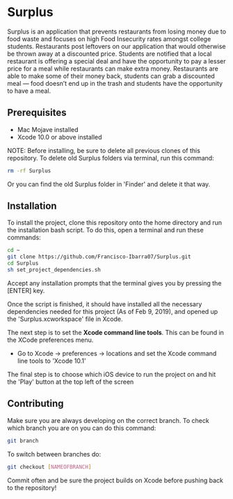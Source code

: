 # Surplus

Surplus is an application that prevents restaurants from losing money due to food waste and focuses on high Food Insecurity rates amongst college students. Restaurants post leftovers on our application that would otherwise be thrown away at a discounted price. Students are notified that a local restaurant is offering a special deal and have the opportunity to pay a lesser price for a meal while restaurants can make extra money. Restaurants are able to make some of their money back, students can grab a discounted meal — food doesn’t end up in the trash and students have the opportunity to have a meal.

## Prerequisites
- Mac Mojave installed
- Xcode 10.0 or above installed

NOTE: Before installing, be sure to delete all previous clones of this repository. To delete old Surplus folders via terminal, run this command:

```bash
rm -rf Surplus
```

Or you can find the old Surplus folder in 'Finder' and delete it that way.
## Installation

To install the project, clone this repository onto the home directory and run the installation bash script. To do this, open a terminal and run these commands:

```bash
cd ~
git clone https://github.com/Francisco-Ibarra07/Surplus.git
cd Surplus
sh set_project_dependencies.sh
```
Accept any installation prompts that the terminal gives you by pressing the [ENTER] key.

Once the script is finished, it should have installed all the necessary dependencies needed for this project (As of Feb 9, 2019), and opened up the 'Surplus.xcworkspace' file in Xcode. 

The next step is to set the **Xcode command line tools**. This can be found in the XCode preferences menu. 
- Go to Xcode -> preferences -> locations and set the Xcode command line tools to 'Xcode 10.1'


The final step is to choose which iOS device to run the project on and hit the 'Play' button at the top left of the screen

## Contributing
Make sure you are always developing on the correct branch. To check which branch you are on you can do this command:
```bash
git branch
```
To switch between branches do:
```bash
git checkout [NAMEOFBRANCH]
```

Commit often and be sure the project builds on Xcode before pushing back to the repository!
